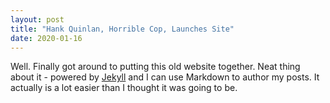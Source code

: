 ```yaml
---
layout: post
title: "Hank Quinlan, Horrible Cop, Launches Site"
date: 2020-01-16
---
```


Well. Finally got around to putting this old website together. Neat thing about it - powered by [Jekyll](http://jekyllrb.com) and I can use Markdown to author my posts. It actually is a lot easier than I thought it was going to be.